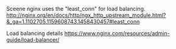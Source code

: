 Sceene nginx uses the "least_conn" for load balancing.
http://nginx.org/en/docs/http/ngx_http_upstream_module.html?&_ga=1.1102705.1159608743.1458430457#least_conn

Load balancing details
https://www.nginx.com/resources/admin-guide/load-balancer/